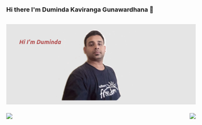 ### Hi there I'm Duminda Kaviranga Gunawardhana 👋

## [![kaviranga's header](https://github.com/kaviranga/kaviranga/blob/main/images/edited_header.png)](https://github.com/kaviranga/kaviranga/)

<img align="left" src="https://github-readme-stats.vercel.app/api?username=kaviranga&theme=vue&show_icons=true" />

<img align="right" src="https://github-readme-stats.vercel.app/api/top-langs/?username=kaviranga&layout=compact&theme=vue" />


<!--
**kaviranga/kaviranga** is a ✨ _special_ ✨ repository because its `README.md` (this file) appears on your GitHub profile.

Here are some ideas to get you started:

- 🔭 I’m currently working on ...
- 🌱 I’m currently learning ...
- 👯 I’m looking to collaborate on ...
- 🤔 I’m looking for help with ...
- 💬 Ask me about ...
- 📫 How to reach me: ...
- 😄 Pronouns: ...
- ⚡ Fun fact: ...
-->
